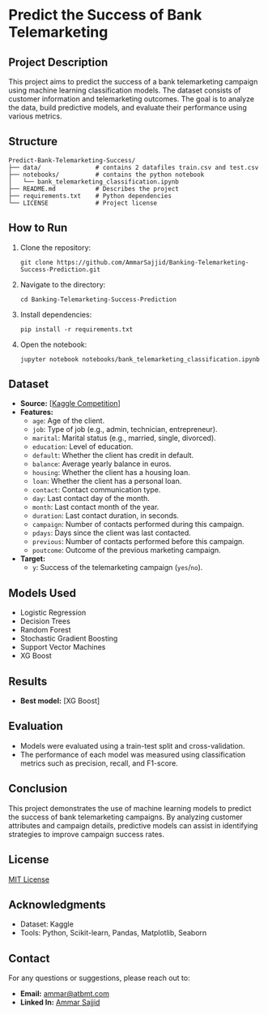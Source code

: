 # Predict the Success of Bank Telemarketing

## Project Description
This project aims to predict the success of a bank telemarketing campaign using machine learning classification models. The dataset consists of customer information and telemarketing outcomes. The goal is to analyze the data, build predictive models, and evaluate their performance using various metrics.

## Structure
```
Predict-Bank-Telemarketing-Success/
├── data/               # contains 2 datafiles train.csv and test.csv
├── notebooks/          # contains the python notebook
│   └── bank_telemarketing_classification.ipynb
├── README.md           # Describes the project
├── requirements.txt    # Python dependencies
└── LICENSE             # Project license
```

## How to Run
1. Clone the repository:
   ```
   git clone https://github.com/AmmarSajjid/Banking-Telemarketing-Success-Prediction.git
   ```
2. Navigate to the directory:
   ```
   cd Banking-Telemarketing-Success-Prediction
   ```
3. Install dependencies:
   ```
   pip install -r requirements.txt
   ```
4. Open the notebook:
   ```
   jupyter notebook notebooks/bank_telemarketing_classification.ipynb
   ```

## Dataset
- **Source:** [[Kaggle Competition](https://www.kaggle.com/competitions/predict-the-success-of-bank-telemarketing/overview)]
- **Features:**
  - `age`: Age of the client.
  - `job`: Type of job (e.g., admin, technician, entrepreneur).
  - `marital`: Marital status (e.g., married, single, divorced).
  - `education`: Level of education.
  - `default`: Whether the client has credit in default.
  - `balance`: Average yearly balance in euros.
  - `housing`: Whether the client has a housing loan.
  - `loan`: Whether the client has a personal loan.
  - `contact`: Contact communication type.
  - `day`: Last contact day of the month.
  - `month`: Last contact month of the year.
  - `duration`: Last contact duration, in seconds.
  - `campaign`: Number of contacts performed during this campaign.
  - `pdays`: Days since the client was last contacted.
  - `previous`: Number of contacts performed before this campaign.
  - `poutcome`: Outcome of the previous marketing campaign.
- **Target:**
  - `y`: Success of the telemarketing campaign (`yes`/`no`).

## Models Used
- Logistic Regression
- Decision Trees
- Random Forest
- Stochastic Gradient Boosting
- Support Vector Machines
- XG Boost

## Results
- **Best model:** [XG Boost]

## Evaluation
- Models were evaluated using a train-test split and cross-validation.
- The performance of each model was measured using classification metrics such as precision, recall, and F1-score.

## Conclusion
This project demonstrates the use of machine learning models to predict the success of bank telemarketing campaigns. By analyzing customer attributes and campaign details, predictive models can assist in identifying strategies to improve campaign success rates.

## License
[MIT License](LICENSE)

## Acknowledgments
- Dataset: Kaggle
- Tools: Python, Scikit-learn, Pandas, Matplotlib, Seaborn

## Contact
For any questions or suggestions, please reach out to:
- **Email:** ammar@atbmt.com
- **Linked In:** [Ammar Sajjid](https://www.linkedin.com/in/ammarsajjid/)
